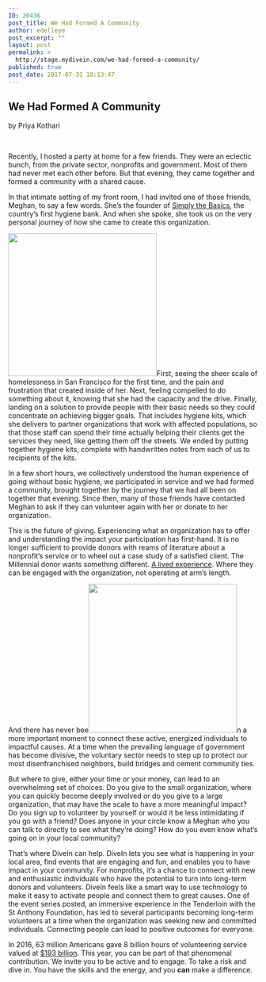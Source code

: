 ```yaml
---
ID: 20436
post_title: We Had Formed A Community
author: edelleye
post_excerpt: ""
layout: post
permalink: >
  http://stage.mydivein.com/we-had-formed-a-community/
published: true
post_date: 2017-07-31 18:13:47
---
```

<h2>We Had Formed A Community</h2>
by Priya Kothari

&nbsp;

<span style="font-weight: 400;">Recently, I hosted a party at home for a few friends. They were an eclectic bunch, from the private sector, nonprofits and government. Most of them had never met each other before. But that evening, they came together and formed a community with a shared cause. </span>

<span style="font-weight: 400;">In that intimate setting of my front room, I had invited one of those friends, Meghan, to say a few words. She’s the founder of </span><a href="http://www.simplythebasics.org/"><span style="font-weight: 400;">Simply the Basics</span></a><span style="font-weight: 400;">, the country’s first hygiene bank. And when she spoke, she took us on the very personal journey of how she came to create this organization.</span>

<span style="font-weight: 400;"><img class="size-medium wp-image-20439 alignright" src="http://stage.mydivein.com/wp-content/uploads/2017/06/image3-300x288.jpg" alt="" width="300" height="288" />First, seeing the sheer scale of homelessness in San Francisco for the first time, and the pain and frustration that created inside of her. Next, feeling compelled to do something about it, knowing that she had the capacity and the drive. Finally, landing on a solution to provide people with their basic needs so they could concentrate on achieving bigger goals. That includes hygiene kits, which she delivers to partner organizations that work with affected populations, so that those staff can spend their time actually helping their clients get the services they need, like getting them off the streets. We ended by putting together hygiene kits, complete with handwritten notes from each of us to recipients of the kits.</span>

<span style="font-weight: 400;">In a few short hours, we collectively understood the human experience of going without basic hygiene, we participated in service and we had formed a community, brought together by the journey that we had all been on together that evening. Since then, many of those friends have contacted Meghan to ask if they can volunteer again with her or donate to her organization. </span>

<span style="font-weight: 400;">This is the future of giving. Experiencing what an organization has to offer and understanding the impact your participation has first-hand. It is no longer sufficient to provide donors with reams of literature about a nonprofit’s service or to wheel out a case study of a satisfied client. The Millennial donor wants something different. </span><a href="https://www.openimpact.io/giving-code/"><span style="font-weight: 400;">A lived experience</span></a><span style="font-weight: 400;">. Where they can be engaged with the organization, not operating at arm’s length.</span>

<span style="font-weight: 400;">And there has never bee<img class="size-medium wp-image-20437 alignleft" src="http://stage.mydivein.com/wp-content/uploads/2017/06/image1-300x300.jpg" alt="" width="300" height="300" />n a more important moment to connect these active, energized individuals to impactful causes. At a time when the prevailing language of government has become divisive, the voluntary sector needs to step up to protect our most disenfranchised neighbors, build bridges and cement community ties. </span>

<span style="font-weight: 400;">But where to give, either your time or your money, can lead to an overwhelming set of choices. Do you give to the small organization, where you can quickly become deeply involved or do you give to a large organization, that may have the scale to have a more meaningful impact? Do you sign up to volunteer by yourself or would it be less intimidating if you go with a friend? Does anyone in your circle know a Meghan who you can talk to directly to see what they’re doing? How do you even know what’s going on in your local community?</span>

<span style="font-weight: 400;">That’s where DiveIn can help. DiveIn lets you see what is happening in your local area, find events that are engaging and fun, and enables you to have impact in your community. For nonprofits, it’s a chance to connect with new and enthusiastic individuals who have the potential to turn into long-term donors and volunteers. DiveIn feels like a smart way to use technology to make it easy to activate people and connect them to great causes. One of the event series posted, an immersive experience in the Tenderloin with the St Anthony Foundation, has led to several participants becoming long-term volunteers at a time when the organization was seeking new and committed individuals. Connecting people can lead to positive outcomes for everyone.</span>

<span style="font-weight: 400;">In 2016, 63 million Americans gave 8 billion hours of volunteering service valued at </span><a href="https://www.independentsector.org/resource/the-value-of-volunteer-time/"><span style="font-weight: 400;">$193 billion</span></a><span style="font-weight: 400;">. This year, you can be part of that phenomenal contribution. We invite you to be active and to engage. To take a risk and dive in. You have the skills and the energy, and you </span><b>can</b><span style="font-weight: 400;"> make a difference. </span>

&nbsp;